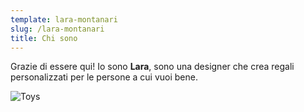 ```yaml
---
template: lara-montanari
slug: /lara-montanari
title: Chi sono
---
```


Grazie di essere qui!
Io sono **Lara**, sono una designer che crea regali personalizzati per le persone a cui vuoi bene.

![Toys](/assets/vanessa-bucceri-gdirwiyama8-unsplash.jpg "Toys")
